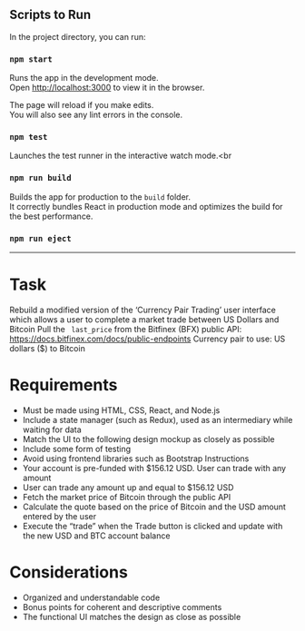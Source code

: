 ## Scripts to Run
In the project directory, you can run:

### `npm start`

Runs the app in the development mode.<br>
Open [http://localhost:3000](http://localhost:3000) to view it in the browser.

The page will reload if you make edits.<br>
You will also see any lint errors in the console.

### `npm test`

Launches the test runner in the interactive watch mode.<br

### `npm run build`

Builds the app for production to the `build` folder.<br>
It correctly bundles React in production mode and optimizes the build for the best performance.

### `npm run eject`

----

# Task
Rebuild a modified version of the ‘Currency Pair Trading’ user interface which allows a user to
complete a market trade between US Dollars and Bitcoin
Pull the ` last_price` from the Bitfinex (BFX) public API:
https://docs.bitfinex.com/docs/public-endpoints
Currency pair to use: US dollars ($) to Bitcoin
# Requirements
- Must be made using HTML, CSS, React, and Node.js
- Include a state manager (such as Redux), used as an intermediary while waiting for data
- Match the UI to the following design mockup as closely as possible
- Include some form of testing
- Avoid using frontend libraries such as Bootstrap
Instructions
- Your account is pre-funded with $156.12 USD. User can trade with any amount
- User can trade any amount up and equal to $156.12 USD
- Fetch the market price of Bitcoin through the public API
- Calculate the quote based on the price of Bitcoin and the USD amount entered by the
user
- Execute the “trade” when the Trade button is clicked and update with the new USD and
BTC account balance
# Considerations
- Organized and understandable code
- Bonus points for coherent and descriptive comments
- The functional UI matches the design as close as possible
